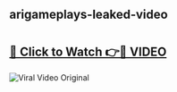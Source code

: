 ## arigameplays-leaked-video 

# <h2><a href="http://freeplayer.one?title=arigameplays-leaked-video&ref=21J">🔗 Click to Watch 👉🔴 VIDEO</a></h2>

<a href="http://freeplayer.one?title=arigameplays-leaked-video&ref=21J" rel="nofollow" data-target="animated-image.originalLink"><img src="https://i.ibb.co.com/xMMVF88/686577567.gif" alt="Viral Video Original" style="max-width: 100%; display: inline-block;" data-target="animated-image.originalImage"></a>

